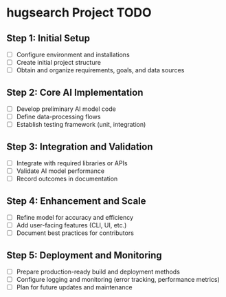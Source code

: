 # hugsearch Project TODO

## Step 1: Initial Setup
- [ ] Configure environment and installations  
- [ ] Create initial project structure  
- [ ] Obtain and organize requirements, goals, and data sources  

## Step 2: Core AI Implementation
- [ ] Develop preliminary AI model code  
- [ ] Define data-processing flows  
- [ ] Establish testing framework (unit, integration)  

## Step 3: Integration and Validation
- [ ] Integrate with required libraries or APIs  
- [ ] Validate AI model performance  
- [ ] Record outcomes in documentation  

## Step 4: Enhancement and Scale
- [ ] Refine model for accuracy and efficiency  
- [ ] Add user-facing features (CLI, UI, etc.)  
- [ ] Document best practices for contributors  

## Step 5: Deployment and Monitoring
- [ ] Prepare production-ready build and deployment methods  
- [ ] Configure logging and monitoring (error tracking, performance metrics)  
- [ ] Plan for future updates and maintenance  
